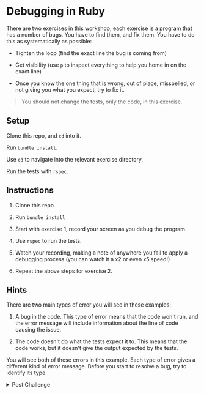 # Debugging in Ruby

There are two exercises in this workshop, each exercise is a program that has a number of bugs. You have to find them, and fix them. You have to do this as systematically as possible:

- Tighten the loop (find the exact line the bug is coming from)

- Get visibility (use `p` to inspect everything to help you home in on the exact line)

- Once you know the one thing that is wrong, out of place, misspelled, or not giving you what you expect, try to fix it.

> You should not change the tests, only the code, in this exercise.

## Setup

Clone this repo, and `cd` into it.

Run `bundle install`.

Use `cd` to navigate into the relevant exercise directory.

Run the tests with `rspec`.

## Instructions

1. Clone this repo

2. Run `bundle install`

3. Start with exercise 1, record your screen as you debug the program.

4. Use `rspec` to run the tests.

5. Watch your recording, making a note of anywhere you fail to apply a debugging process (you can watch it a x2 or even x5 speed!)

6. Repeat the above steps for exercise 2.

## Hints

There are two main types of error you will see in these examples:

1. A bug in the code. This type of error means that the code won't run, and the error message will include information about the line of code causing the issue.

2. The code doesn't do what the tests expect it to. This means that the code works, but it doesn't give the output expected by the tests.

You will see both of these errors in this example. Each type of error gives a different kind of error message. Before you start to resolve a bug, try to identify its type.


<details><summary>Post Challenge</summary>
  <p><a href=https://youtu.be/wGdBqNGvBFY>Click here</a> to see a video of a coach debugging the Cipher exercise.</p>
  <p>Pay particular attention to what they are getting visibility of, and think about why it is useful.</p>
</details>
